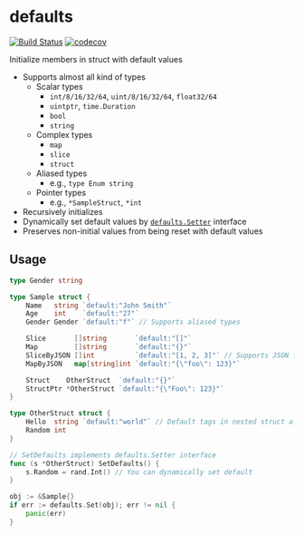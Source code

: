 defaults
========

[![Build Status](https://travis-ci.org/creasty/defaults.svg?branch=master)](https://travis-ci.org/creasty/defaults)
[![codecov](https://codecov.io/gh/creasty/defaults/branch/master/graph/badge.svg)](https://codecov.io/gh/creasty/defaults)

Initialize members in struct with default values

- Supports almost all kind of types
  - Scalar types
    - `int/8/16/32/64`, `uint/8/16/32/64`, `float32/64`
    - `uintptr`, `time.Duration`
    - `bool`
    - `string`
  - Complex types
    - `map`
    - `slice`
    - `struct`
  - Aliased types
    - e.g., `type Enum string`
  - Pointer types
    - e.g., `*SampleStruct`, `*int`
- Recursively initializes
- Dynamically set default values by [`defaults.Setter`](./setter.go) interface
- Preserves non-initial values from being reset with default values


Usage
-----

```go
type Gender string

type Sample struct {
	Name   string `default:"John Smith"`
	Age    int    `default:"27"`
	Gender Gender `default:"f"` // Supports aliased types

	Slice       []string       `default:"[]"`
	Map         []string       `default:"{}"`
	SliceByJSON []int          `default:"[1, 2, 3]"` // Supports JSON format
	MapByJSON   map[string]int `default:"{\"foo\": 123}"`

	Struct    OtherStruct  `default:"{}"`
	StructPtr *OtherStruct `default:"{\"Foo\": 123}"`
}

type OtherStruct struct {
	Hello  string `default:"world"` // Default tags in nested struct also work
	Random int
}

// SetDefaults implements defaults.Setter interface
func (s *OtherStruct) SetDefaults() {
	s.Random = rand.Int() // You can dynamically set default
}
```

```go
obj := &Sample{}
if err := defaults.Set(obj); err != nil {
	panic(err)
}
```
